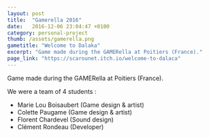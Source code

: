 ```yaml
---
layout: post
title:  "Gamerella 2016"
date:   2016-12-06 23:04:47 +0100
category: personal-project
thumb: /assets/gamerella.png
gametitle: "Welcome to Dalaka"
excerpt: "Game made during the GAMERella at Poitiers (France)."
page_link: "https://scarounet.itch.io/welcome-to-dalaca"
---
```

Game made during the GAMERella at Poitiers (France).

We were a team of 4 students :

* Marie Lou Boisaubert (Game design & artist)
* Colette Paugame (Game design & artist)
* Florent Chardevel (Sound design)
* Clément Rondeau (Developer)